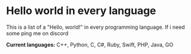 # Hello world in every language
This is a list of a "Hello,  world!" in every programming language. If i need some ping me on discord

**Current languages:** C++, Python, C, C#, Ruby, Swift, PHP, Java, GO
